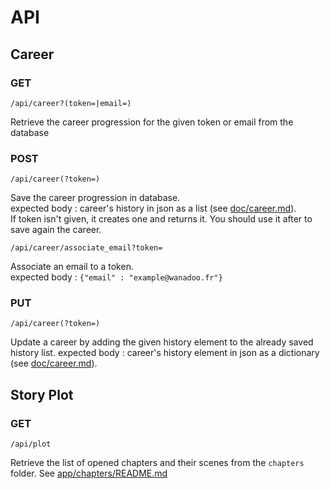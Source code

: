API
===


## Career


### GET
	
	/api/career?(token=|email=)

Retrieve the career progression for the given token or email from the database

### POST

	/api/career(?token=)

Save the career progression in database.  
expected body : career's history in json as a list (see [doc/career.md](career.md)).  
If token isn't given, it creates one and returns it. You should use it after to save again the career.


	/api/career/associate_email?token=

Associate an email to a token.  
expected body : `{"email" : "example@wanadoo.fr"}`

### PUT

	/api/career(?token=)

Update a career by adding the given history element to the already saved history list.
expected body : career's history element in json as a dictionary (see [doc/career.md](career.md)).  

## Story Plot

### GET

	/api/plot

Retrieve the list of opened chapters and their scenes from the `chapters` folder.
See [app/chapters/README.md](../app/chapters/README.md)
